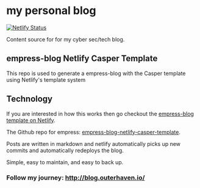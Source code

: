 # my personal blog

[![Netlify Status](https://api.netlify.com/api/v1/badges/70af09a3-6e22-4e97-a2fa-3dc0cd894162/deploy-status)](https://app.netlify.com/sites/brandonsblog/deploys)

Content source for for my cyber sec/tech blog.

## empress-blog Netlify Casper Template  

This repo is used to generate a empress-blog with the Casper template using Netlify's template system

## Technology

If you are interested in how this works then go checkout the [empress-blog template on Netlify](https://templates.netlify.com/template/empress-blog-casper-template/).

The Github repo for empress: [empress-blog-netlify-casper-template](https://github.com/empress/empress-blog-netlify-casper-template).

Posts are written in markdown and netlify automatically picks up new commits and automatically redeploys the blog.

Simple, easy to maintain, and easy to back up.

### Follow my journey: http://blog.outerhaven.io/


